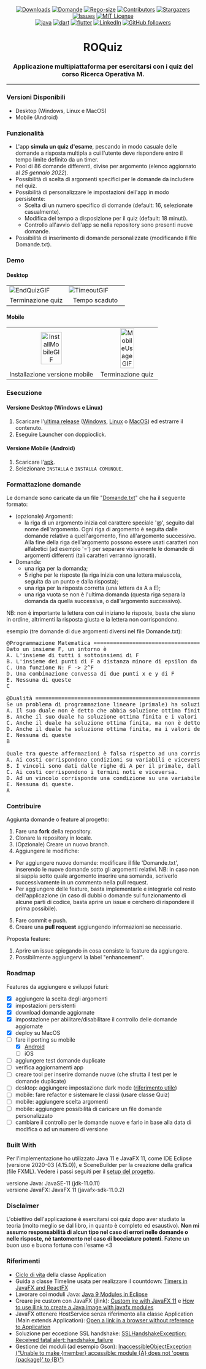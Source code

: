<div align="center">

[![Downloads][downloads-shield]][downloads-url]
[![Domande][domande-shield]][domande-url]
[![Repo-size][repo-size-shield]][repo-size-url]
[![Contributors][contributors-shield]][contributors-url]
[![Stargazers][stars-shield]][stars-url]
[![Issues][issues-shield]][issues-url]
[![MIT License][license-shield]][license-url]
<br/>
[![java][java-shield]][java-url]
[![dart][dart-shield]][dart-url]
[![flutter][flutter-shield]][flutter-url]
[![LinkedIn][linkedin-shield]][linkedin-url]
[![GitHub followers][github-shield]][github-url]

<h1> ROQuiz</h1>
<h3> Applicazione multipiattaforma per esercitarsi con i quiz del corso Ricerca Operativa M.</h3>
<hr class="rounded">
</div>

### Versioni Disponibili
- Desktop (Windows, Linux e MacOS)
- Mobile (Android)

### Funzionalità
- L'app **simula un quiz d'esame**, pescando in modo casuale delle domande a risposta multipla a cui l'utente deve rispondere entro il tempo limite definito da un timer.
- Pool di 86 domande differenti, divise per argomento (elenco aggiornato al _25 gennaio 2022_).
- Possibilità di scelta di argomenti specifici per le domande da includere nel quiz.
- Possibilità di personalizzare le impostazioni dell'app in modo persistente:
  - Scelta di un numero specifico di domande (default: 16, selezionate casualmente).
  - Modifica del tempo a disposizione per il quiz (default: 18 minuti).
  - Controllo all'avvio dell'app se nella repository sono presenti nuove domande.
- Possibilità di inserimento di domande personalizzate (modificando il file Domande.txt).

### Demo
#### Desktop
<table style="border: none">
  <tr>
    <td width="49.9%"><img src="https://github.com/mikyll/ROQuiz/blob/main/gfx/[GIF] DesktopEndQuiz.gif" alt="EndQuizGIF"/></td>
    <td width="49.9%"><img src="https://github.com/mikyll/ROQuiz/blob/main/gfx/[GIF] DesktopTimeout.gif" alt="TimeoutGIF"/></td>
  </tr>
  <tr>
    <td align="center">Terminazione quiz</td>
    <td align="center">Tempo scaduto</td>
  </tr>
</table>

#### Mobile
<table style="border: none">
  <tr>
    <td align="center"><img width=50% src="https://github.com/mikyll/ROQuiz/blob/main/gfx/[GIF] MobileInstall.gif" alt="InstallMobileGIF"/></td>
    <td align="center"><img width=50% src="https://github.com/mikyll/ROQuiz/blob/main/gfx/[GIF] MobileUsage.gif" alt="MobileUsageGIF"/></td>
  </tr>
  <tr>
    <td align="center">Installazione versione mobile</td>
    <td align="center">Terminazione quiz</td>
  </tr>
</table>

### Esecuzione
#### Versione Desktop (Windows e Linux)
1. Scaricare l'[ultima release](https://github.com/mikyll/ROQuiz/releases/latest) ([Windows](https://github.com/mikyll/ROQuiz/releases/download/v1.4/ROQuizDeployWindows.zip), [Linux](https://github.com/mikyll/ROQuiz/releases/download/v1.4/ROQuizDeployLinux.tar.gz) o [MacOS](https://github.com/mikyll/ROQuiz/releases/download/v1.4/ROQuizDeployMac.tar.gz)) ed estrarre il contenuto.
2. Eseguire Launcher con doppioclick.

#### Versione Mobile (Android)
1. Scaricare l'[apk](https://github.com/mikyll/ROQuiz/releases/download/v1.3-mobile_beta/roquiz_v1.3-mobile_beta.apk).
2. Selezionare ```INSTALLA``` e ```INSTALLA COMUNQUE```.

### Formattazione domande
Le domande sono caricate da un file "<a href="https://github.com/mikyll/ROQuiz/blob/main/Domande.txt">Domande.txt</a>" che ha il seguente formato:
* (opzionale) Argomenti:
  - la riga di un argomento inizia col carattere speciale '@', seguito dal nome dell'argomento. Ogni riga di argomento è seguita dalle domande relative a quell'argomento, fino all'argomento successivo. Alla fine della riga dell'argomento possono essere usati caratteri non alfabetici (ad esempio '=') per separare visivamente le domande di argomenti differenti (tali caratteri verranno ignorati).
* Domande: 
  - una riga per la domanda;
  - 5 righe per le risposte (la riga inizia con una lettera maiuscola, seguita da un punto e dalla risposta);
  - una riga per la risposta corretta (una lettera da A a E);
  - una riga vuota se non è l'ultima domanda (questa riga separa la domanda da quella successiva, o dall'argomento successivo).

NB: non è importante la lettera con cui iniziano le risposte, basta che siano in ordine, altrimenti la risposta giusta e la lettera non corrispondono.

esempio (tre domande di due argomenti diversi nel file Domande.txt):
<pre>
@Programmazione Matematica =============================================================================
Dato un insieme F, un intorno è
A. L'insieme di tutti i sottoinsiemi di F
B. L'insieme dei punti di F a distanza minore di epsilon da un punto x di F
C. Una funzione N: F -> 2^F
D. Una combinazione convessa di due punti x e y di F
E. Nessuna di queste
C

@Dualità ===============================================================================================
Se un problema di programmazione lineare (primale) ha soluzione ottima finita, allora:
A. Il suo duale non è detto che abbia soluzione ottima finita.
B. Anche il suo duale ha soluzione ottima finita e i valori delle soluzioni coincidono.
C. Anche il duale ha soluzione ottima finita, ma non è detto che i valori delle soluzioni coincidano.
D. Anche il duale ha soluzione ottima finita, ma i valori delle due soluzioni non coincidono.
E. Nessuna di queste
B

Quale tra queste affermazioni è falsa rispetto ad una corrispondenza primale-duale?
A. Ai costi corrispondono condizioni su variabili e viceversa.
B. I vincoli sono dati dalle righe di A per il primale, dalle colonne di A per il duale.
C. Ai costi corrispondono i termini noti e viceversa.
D. Ad un vincolo corrisponde una condizione su una variabile e viceversa.
E. Nessuna di queste.
A
</pre>

### Contribuire
Aggiunta domande o feature al progetto:
1. Fare una **fork** della repository.
2. Clonare la repository in locale.
3. (Opzionale) Creare un nuovo branch.
4. Aggiungere le modifiche:
  * Per aggiungere nuove domande: modificare il file 'Domande.txt', inserendo le nuove domande sotto gli argomenti relativi. NB: in caso non si sappia sotto quale argomento inserire una somanda, scriverlo successivamente in un commento nella pull request.<br/>
  * Per aggiungere delle feature, basta implementarle e integrarle col resto dell'applicazione (in caso di dubbi o domande sul funzionamento di alcune parti di codice, basta aprire un issue e cercherò di rispondere il prima possibile).
5. Fare commit e push.
6. Creare una **pull request** aggiungendo informazioni se necessario.

Proposta feature:
1. Aprire un issue spiegando in cosa consiste la feature da aggiungere.
2. Possibilmente aggiungervi la label "enhancement".

### Roadmap
Features da aggiungere e sviluppi futuri:
- [x] aggiungere la scelta degli argomenti
- [x] impostazioni persistenti
- [x] download domande aggiornate
- [x] impostazione per abilitare/disabilitare il controllo delle domande aggiornate
- [x] deploy su MacOS
- [ ] fare il porting su mobile
  - [x] [Android](https://github.com/mikyll/ROQuiz/releases/tag/v1.3-mobile_beta)
  - [ ] iOS
- [ ] aggiungere test domande duplicate
- [ ] verifica aggiornamenti app
- [ ] creare tool per inserire domande nuove (che sfrutta il test per le domande duplicate)
- [ ] desktop: aggiungere impostazione dark mode ([riferimento utile](https://stackoverflow.com/questions/49159286/make-a-dark-mode-with-javafx))
- [ ] mobile: fare refactor e sistemare le classi (usare classe Quiz)
- [ ] mobile: aggiungere scelta argomenti
- [ ] mobile: aggiungere possibilità di caricare un file domande personalizzato
- [ ] cambiare il controllo per le domande nuove e farlo in base alla data di modifica o ad un numero di versione

### Built With
Per l'implementazione ho utilizzato Java 11 e JavaFX 11, come IDE Eclipse (versione 2020-03 (4.15.0)), e SceneBuilder per la creazione della grafica (file FXML). Vedere i passi seguiti per il [setup del progetto](https://github.com/mikyll/ROQuiz/blob/main/Project%20Setup.md).

versione Java: JavaSE-11 (jdk-11.0.11)<br/>
versione JavaFX: JavaFX 11 (javafx-sdk-11.0.2)

### Disclaimer
L'obiettivo dell'applicazione è esercitarsi coi quiz dopo aver studiato la teoria (molto meglio se dal libro, in quanto è completo ed esaustivo). <b>Non mi assumo responsabilità di alcun tipo nel caso di errori nelle domande o nelle risposte, né tantomento nel caso di bocciature potenti</b>. Fatene un buon uso e buona fortuna con l'esame <3

### Riferimenti
* [Ciclo di vita](https://docs.oracle.com/javase/8/javafx/api/javafx/application/Application.html) della classe Application
* Guida a classe Timeline usata per realizzare il countdown: [Timers in JavaFX and ReactFX](https://tomasmikula.github.io/blog/2014/06/04/timers-in-javafx-and-reactfx.html)
* Lavorare coi moduli Java: [Java 9 Modules in Eclipse](https://blogs.oracle.com/java/post/how-to-develop-modules-with-eclipse-ide)
* Creare jre custom con JavaFX (jlink): [Custom jre with JavaFX 11](https://stackoverflow.com/questions/52966195/custom-jre-with-javafx-11) e [How to use jlink to create a Java image with javafx modules](https://github.com/javafxports/openjdk-jfx/issues/238)
* JavaFX ottenere HostService senza riferimento alla classe Application (Main extends Application): [Open a link in a browser without reference to Application](https://stackoverflow.com/questions/33094981/javafx-8-open-a-link-in-a-browser-without-reference-to-application)
* Soluzione per eccezione SSL handshake: [SSLHandshakeException: Received fatal alert: handshake_failure](https://stackoverflow.com/questions/54770538/received-fatal-alert-handshake-failure-in-jlinked-jre)
* Gestione dei moduli (ad esempio Gson): [InaccessibleObjectException ("Unable to make {member} accessible: module {A} does not 'opens {package}' to {B}")](https://stackoverflow.com/questions/41265266/how-to-solve-inaccessibleobjectexception-unable-to-make-member-accessible-m)
<!--* [Doc LaTeX con definizioni per la teoria](https://github.com/kmfrick/College_Notes/tree/main/RO-M), realizzato da [kmfrick](https://github.com/kmfrick), Corinna Marchili, Sofia Montebugnoli-->


[downloads-shield]: https://img.shields.io/github/downloads/mikyll/ROQuiz/total
[downloads-url]: https://github.com/mikyll/ROQuiz/releases/latest
[contributors-shield]: https://img.shields.io/github/contributors/mikyll/ROQuiz
[contributors-url]: https://github.com/mikyll/ROQuiz/graphs/contributors
[domande-shield]: https://img.shields.io/static/v1?label=domande&message=87&color=green
[domande-url]: https://github.com/mikyll/ROQuiz/Domande.txt
[forks-shield]: https://img.shields.io/github/forks/mikyll/ROQuiz
[forks-url]: https://github.com/mikyll/ROQuiz/network/members
[repo-size-shield]: https://img.shields.io/github/repo-size/mikyll/ROQuiz
[repo-size-url]: https://img.shields.io/github/repo-size/mikyll/ROQuiz
[total-lines-shield]: https://img.shields.io/tokei/lines/github/mikyll/ROQuiz
[total-lines-url]: https://img.shields.io/tokei/lines/github/mikyll/ROQuiz
[pull-request-shield]: https://img.shields.io/github/issues-pr/mikyll/ROQuiz
[pull-request-url]: https://img.shields.io/github/issues-pr/mikyll/ROQuiz
[stars-shield]: https://img.shields.io/github/stars/mikyll/ROQuiz
[stars-url]: https://github.com/mikyll/ROQuiz/stargazers
[issues-shield]: https://img.shields.io/github/issues/mikyll/ROQuiz
[issues-url]: https://github.com/mikyll/ROQuiz/issues
[license-shield]: https://img.shields.io/github/license/mikyll/ROQuiz
[license-url]: https://github.com/mikyll/ROQuiz/blob/master/LICENSE
[java-shield]: https://img.shields.io/badge/Java-ED8B00?logo=java&logoColor=white
[java-url]: https://www.java.com
[dart-shield]: https://img.shields.io/badge/dart-%230175C2.svg?logo=dart&logoColor=white
[dart-url]: https://dart.dev/
[flutter-shield]: https://img.shields.io/badge/Flutter-%2302569B.svg?logo=Flutter&logoColor=white
[flutter-url]: https://flutter.dev/
[linkedin-shield]: https://img.shields.io/badge/-LinkedIn-black.svg?logo=linkedin&colorB=0077B5
[linkedin-url]: https://www.linkedin.com/in/michele-righi/?locale=it_IT
[github-shield]: https://img.shields.io/github/followers/mikyll.svg?style=social&label=Follow
[github-url]: https://github.com/mikyll
